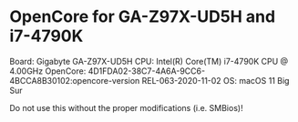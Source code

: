 # OpenCore for GA-Z97X-UD5H and i7-4790K

Board: Gigabyte GA-Z97X-UD5H
CPU: Intel(R) Core(TM) i7-4790K CPU @ 4.00GHz
OpenCore: 4D1FDA02-38C7-4A6A-9CC6-4BCCA8B30102:opencore-version	REL-063-2020-11-02
OS: macOS 11 Big Sur

Do not use this without the proper modifications (i.e. SMBios)!
